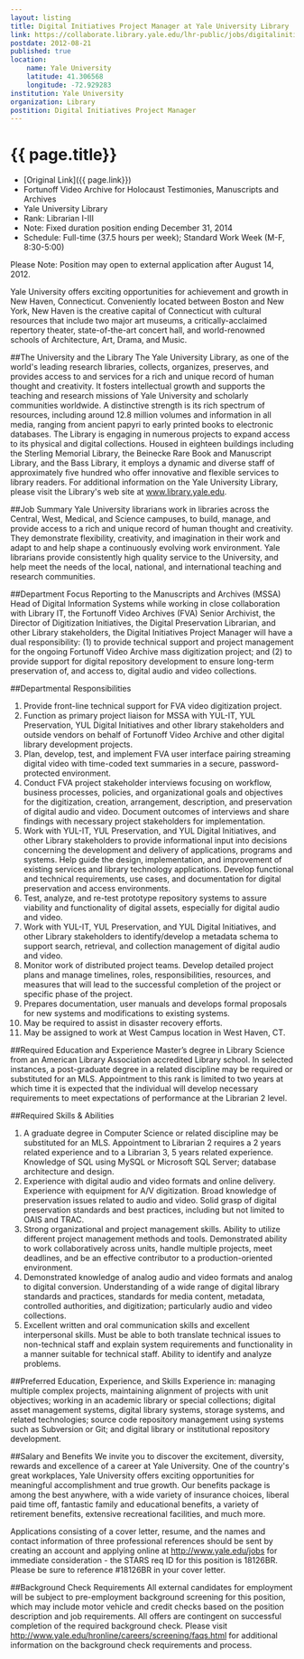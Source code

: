```yaml
---
layout: listing
title: Digital Initiatives Project Manager at Yale University Library
link: https://collaborate.library.yale.edu/lhr-public/jobs/digitalinitiativesmanager.aspx
postdate: 2012-08-21
published: true
location:
    name: Yale University
    latitude: 41.306568
    longitude: -72.929283
institution: Yale University
organization: Library
postition: Digital Initiatives Project Manager
---
```


# {{ page.title}}

* [Original Link]({{ page.link}})
* Fortunoff Video Archive for Holocaust Testimonies, Manuscripts and Archives
* Yale University Library
* Rank: Librarian I-III
* Note: Fixed duration position ending December 31, 2014
* Schedule: Full-time (37.5 hours per week); Standard Work Week (M-F, 8:30-5:00)
 
Please Note: Position may open to external application after August 14, 2012.
 
Yale University offers exciting opportunities for achievement and growth in New Haven, Connecticut.  Conveniently located between Boston and New York, New Haven is the creative capital of Connecticut with cultural resources that include two major art museums, a critically-acclaimed repertory theater, state-of-the-art concert hall, and world-renowned schools of Architecture, Art, Drama, and Music.

##The University and the Library
The Yale University Library, as one of the world's leading research libraries, collects, organizes, preserves, and provides access to and services for a rich and unique record of human thought and creativity. It fosters intellectual growth and supports the teaching and research missions of Yale University and scholarly communities worldwide. A distinctive strength is its rich spectrum of resources, including around 12.8 million volumes and information in all media, ranging from ancient papyri to early printed books to electronic databases. The Library is engaging in numerous projects to expand access to its physical and digital collections. Housed in eighteen buildings including the Sterling Memorial Library, the Beinecke Rare Book and Manuscript Library, and the Bass Library, it employs a dynamic and diverse staff of approximately five hundred who offer innovative and flexible services to library readers.  For additional information on the Yale University Library, please visit the Library's web site at www.library.yale.edu.

##Job Summary
Yale University librarians work in libraries across the Central, West, Medical, and Science campuses, to build, manage, and provide access to a rich and unique record of human thought and creativity. They demonstrate flexibility, creativity, and imagination in their work and adapt to and help shape a continuously evolving work environment. Yale librarians provide consistently high quality service to the University, and help meet the needs of the local, national, and international teaching and research communities.
 
##Department Focus
Reporting to the Manuscripts and Archives (MSSA) Head of Digital Information Systems while working in close collaboration with Library IT, the Fortunoff Video Archives (FVA) Senior Archivist, the Director of Digitization Initiatives, the Digital Preservation Librarian, and other Library stakeholders, the Digital Initiatives Project Manager will have a dual responsibility: (1) to provide technical support and project management for the ongoing Fortunoff Video Archive mass digitization project; and (2) to provide support for digital repository development to ensure long-term preservation of, and access to, digital audio and video collections.
 
##Departmental Responsibilities
1. Provide front-line technical support for FVA video digitization project.
2. Function as primary project liaison for MSSA with YUL-IT, YUL Preservation, YUL Digital Initiatives and other library stakeholders and outside vendors on behalf of Fortunoff Video Archive and other digital library development projects. 
3. Plan, develop, test, and implement FVA user interface pairing streaming digital video with time-coded text summaries in a secure, password-protected environment.
4. Conduct FVA project stakeholder interviews focusing on workflow, business processes, policies, and organizational goals and objectives for the digitization, creation, arrangement, description, and preservation of digital audio and video.  Document outcomes of interviews and share findings with necessary project stakeholders for implementation.
5. Work with YUL-IT, YUL Preservation, and YUL Digital Initiatives, and other Library stakeholders to provide informational input into decisions concerning the development and delivery of applications, programs and systems. Help guide the design, implementation, and improvement of existing services and library technology applications. Develop functional and technical requirements, use cases, and documentation for digital preservation and access environments.
6. Test, analyze, and re-test prototype repository systems to assure viability and functionality of digital assets, especially for digital audio and video.
7. Work with YUL-IT, YUL Preservation, and YUL Digital Initiatives, and other Library stakeholders to identify/develop a metadata schema to support search, retrieval, and collection management of digital audio and video.
8. Monitor work of distributed project teams. Develop detailed project plans and manage timelines, roles, responsibilities, resources, and measures that will lead to the successful completion of the project or specific phase of the project.
9. Prepares documentation, user manuals and develops formal proposals for new systems and modifications to existing systems.
10. May be required to assist in disaster recovery efforts. 
11. May be assigned to work at West Campus location in West Haven, CT.

##Required Education and Experience
Master’s degree in Library Science from an American Library Association accredited Library school. In selected instances, a post-graduate degree in a related discipline may be required or substituted for an MLS. Appointment to this rank is limited to two years at which time it is expected that the individual will develop necessary requirements to meet expectations of performance at the Librarian 2 level.
 
##Required Skills & Abilities
1. A graduate degree in Computer Science or related discipline may be substituted for an MLS.  Appointment to Librarian 2 requires a 2 years related experience and to a Librarian 3, 5 years related experience. Knowledge of SQL using MySQL or Microsoft SQL Server; database architecture and design.
2. Experience with digital audio and video formats and online delivery. Experience with equipment for A/V digitization. Broad knowledge of preservation issues related to audio and video.  Solid grasp of digital preservation standards and best practices, including but not limited to OAIS and TRAC.
3. Strong organizational and project management skills. Ability to utilize different project management methods and tools.  Demonstrated ability to work collaboratively across units, handle multiple projects, meet deadlines, and be an effective contributor to a production-oriented environment.
4. Demonstrated knowledge of analog audio and video formats and analog to digital conversion. Understanding of a wide range of digital library standards and practices, standards for media content, metadata, controlled authorities, and digitization; particularly audio and video collections.
5. Excellent written and oral communication skills and excellent interpersonal skills. Must be able to both translate technical issues to non-technical staff and explain system requirements and functionality in a manner suitable for technical staff.  Ability to identify and analyze problems. 

##Preferred Education, Experience, and Skills
Experience in: managing multiple complex projects, maintaining alignment of projects with unit objectives; working in an academic library or special collections; digital asset management systems, digital library systems, storage systems, and related technologies; source code repository management using systems such as Subversion or Git; and digital library or institutional repository development.

##Salary and Benefits
We invite you to discover the excitement, diversity, rewards and excellence of a career at Yale University. One of the country's great workplaces, Yale University offers exciting opportunities for meaningful accomplishment and true growth. Our benefits package is among the best anywhere, with a wide variety of insurance choices, liberal paid time off, fantastic family and educational benefits, a variety of retirement benefits, extensive recreational facilities, and much more.

Applications consisting of a cover letter, resume, and the names and contact information of three professional references should be sent by creating an account and applying online at http://www.yale.edu/jobs for immediate consideration - the STARS req ID for this position is 18126BR.  Please be sure to reference #18126BR in your cover letter.

##Background Check Requirements
All external candidates for employment will be subject to pre-employment background screening for this position, which may include motor vehicle and credit checks based on the position description and job requirements. All offers are contingent on successful completion of the required background check. Please visit http://www.yale.edu/hronline/careers/screening/faqs.html  for additional information on the background check requirements and process.